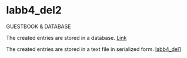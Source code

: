 # labb4_del2

GUESTBOOK &amp; DATABASE


 The created entries are stored in a database.
[Link](http://minafiler.miun.se/~naal2001/labb4_del2)

The created entries are stored in a text file in serialized form.
[labb4_del1](http://minafiler.miun.se/~naal2001/labb4_del1)
